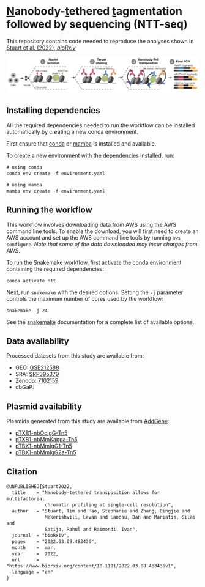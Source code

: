 # <ins>N</ins>anobody-<ins>t</ins>ethered <ins>t</ins>agmentation followed by sequencing (NTT-seq)

This repository contains code needed to reproduce the analyses shown in
[Stuart et al. (2022), *bioRxiv*](https://doi.org/10.1101/2022.03.08.483436)

![](img/ntt.png)

## Installing dependencies

All the required dependencies needed to run the workflow can 
be installed automatically by creating a new conda environment.

First ensure that [conda](https://docs.conda.io/en/latest/miniconda.html)
or [mamba](https://github.com/mamba-org/mamba) is installed and available.

To create a new environment with the dependencies installed, run:

```
# using conda
conda env create -f environment.yaml
```

```
# using mamba
mamba env create -f environment.yaml
```

## Running the workflow

This workflow involves downloading data from AWS using the AWS
command line tools. To enable the download, you will first need
to create an AWS account and set up the AWS command line tools by
running `aws configure`. *Note that some of the data downloaded
may incur charges from AWS*.

To run the Snakemake workflow, first activate the conda environment
containing the required dependencies:

```
conda activate ntt
```

Next, run `snakemake` with the desired options. Setting the `-j` parameter
controls the maximum number of cores used by the workflow:

```
snakemake -j 24
```

See the [snakemake](https://snakemake.readthedocs.io/en/stable/)
documentation for a complete list of available options.

## Data availability

Processed datasets from this study are available from:

* GEO: [GSE212588](https://www.ncbi.nlm.nih.gov/geo/query/acc.cgi?acc=GSE212588)  
* SRA: [SRP395379](https://www.ncbi.nlm.nih.gov/sra/?term=SRP395379)  
* Zenodo: [7102159](https://zenodo.org/record/7102159)  
* dbGaP: []()  

## Plasmid availability

Plasmids generated from this study are available from [AddGene](https://www.addgene.org/):

* [pTXB1-nbOcIgG-Tn5](https://www.addgene.org/184285)  
* [pTXB1-nbMmKappa-Tn5](https://www.addgene.org/184286)  
* [pTBX1-nbMmIgG1-Tn5](https://www.addgene.org/184287)  
* [pTBX1-nbMmIgG2a-Tn5](https://www.addgene.org/184288)

## Citation

```
@UNPUBLISHED{Stuart2022,
  title    = "Nanobody-tethered transposition allows for multifactorial
              chromatin profiling at single-cell resolution",
  author   = "Stuart, Tim and Hao, Stephanie and Zhang, Bingjie and
              Mekerishvili, Levan and Landau, Dan and Maniatis, Silas and
              Satija, Rahul and Raimondi, Ivan",
  journal  = "bioRxiv",
  pages    = "2022.03.08.483436",
  month    =  mar,
  year     =  2022,
  url      = "https://www.biorxiv.org/content/10.1101/2022.03.08.483436v1",
  language = "en"
}
```

